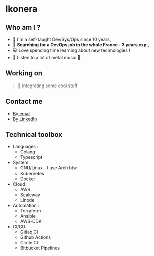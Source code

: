 # Ikonera

## Who am I ?

- :man: I'm a self-taught Dev/Sys/Ops since 10 years,
- :office: **Searching for a DevOps job in the whole France - 3 years exp.**,
- :computer: Love spending time learning about new technologies !
- :musical_note: Listen to a lot of metal music :metal:

## Working on

> :rocket: Integrating some cool stuff

## Contact me

- [By email](mailto:gabrielmlt+gh_reach@protonmail.ch)
- [By LinkedIn](https://linkedin.com/in/gabriel-millet)

## Technical toolbox

- Languages :
  - Golang
  - Typescript
- System :
  - GNU/Linux - I use Arch btw
  - Kubernetes
  - Docker
- Cloud :
  - AWS
  - Scaleway
  - Linode
- Automation :
  - Terraform
  - Ansible
  - AWS-CDK
- CI/CD:
  - Gitlab CI
  - Github Actions
  - Circle CI
  - Bitbucket Pipelines
